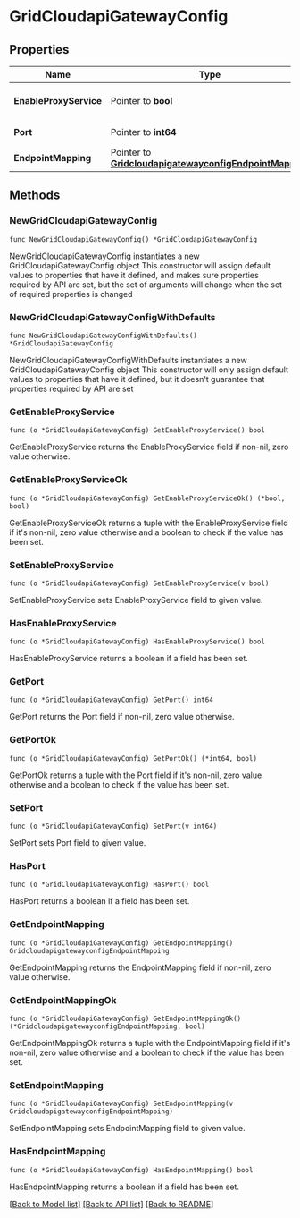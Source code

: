 # GridCloudapiGatewayConfig

## Properties

Name | Type | Description | Notes
------------ | ------------- | ------------- | -------------
**EnableProxyService** | Pointer to **bool** | Enable Gateway Service. | [optional] 
**Port** | Pointer to **int64** | Gateway port | [optional] 
**EndpointMapping** | Pointer to [**GridcloudapigatewayconfigEndpointMapping**](GridcloudapigatewayconfigEndpointMapping.md) |  | [optional] 

## Methods

### NewGridCloudapiGatewayConfig

`func NewGridCloudapiGatewayConfig() *GridCloudapiGatewayConfig`

NewGridCloudapiGatewayConfig instantiates a new GridCloudapiGatewayConfig object
This constructor will assign default values to properties that have it defined,
and makes sure properties required by API are set, but the set of arguments
will change when the set of required properties is changed

### NewGridCloudapiGatewayConfigWithDefaults

`func NewGridCloudapiGatewayConfigWithDefaults() *GridCloudapiGatewayConfig`

NewGridCloudapiGatewayConfigWithDefaults instantiates a new GridCloudapiGatewayConfig object
This constructor will only assign default values to properties that have it defined,
but it doesn't guarantee that properties required by API are set

### GetEnableProxyService

`func (o *GridCloudapiGatewayConfig) GetEnableProxyService() bool`

GetEnableProxyService returns the EnableProxyService field if non-nil, zero value otherwise.

### GetEnableProxyServiceOk

`func (o *GridCloudapiGatewayConfig) GetEnableProxyServiceOk() (*bool, bool)`

GetEnableProxyServiceOk returns a tuple with the EnableProxyService field if it's non-nil, zero value otherwise
and a boolean to check if the value has been set.

### SetEnableProxyService

`func (o *GridCloudapiGatewayConfig) SetEnableProxyService(v bool)`

SetEnableProxyService sets EnableProxyService field to given value.

### HasEnableProxyService

`func (o *GridCloudapiGatewayConfig) HasEnableProxyService() bool`

HasEnableProxyService returns a boolean if a field has been set.

### GetPort

`func (o *GridCloudapiGatewayConfig) GetPort() int64`

GetPort returns the Port field if non-nil, zero value otherwise.

### GetPortOk

`func (o *GridCloudapiGatewayConfig) GetPortOk() (*int64, bool)`

GetPortOk returns a tuple with the Port field if it's non-nil, zero value otherwise
and a boolean to check if the value has been set.

### SetPort

`func (o *GridCloudapiGatewayConfig) SetPort(v int64)`

SetPort sets Port field to given value.

### HasPort

`func (o *GridCloudapiGatewayConfig) HasPort() bool`

HasPort returns a boolean if a field has been set.

### GetEndpointMapping

`func (o *GridCloudapiGatewayConfig) GetEndpointMapping() GridcloudapigatewayconfigEndpointMapping`

GetEndpointMapping returns the EndpointMapping field if non-nil, zero value otherwise.

### GetEndpointMappingOk

`func (o *GridCloudapiGatewayConfig) GetEndpointMappingOk() (*GridcloudapigatewayconfigEndpointMapping, bool)`

GetEndpointMappingOk returns a tuple with the EndpointMapping field if it's non-nil, zero value otherwise
and a boolean to check if the value has been set.

### SetEndpointMapping

`func (o *GridCloudapiGatewayConfig) SetEndpointMapping(v GridcloudapigatewayconfigEndpointMapping)`

SetEndpointMapping sets EndpointMapping field to given value.

### HasEndpointMapping

`func (o *GridCloudapiGatewayConfig) HasEndpointMapping() bool`

HasEndpointMapping returns a boolean if a field has been set.


[[Back to Model list]](../README.md#documentation-for-models) [[Back to API list]](../README.md#documentation-for-api-endpoints) [[Back to README]](../README.md)


